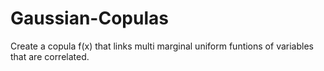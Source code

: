 # Gaussian-Copulas
Create a copula f(x) that links multi marginal uniform funtions of variables that are correlated. 
